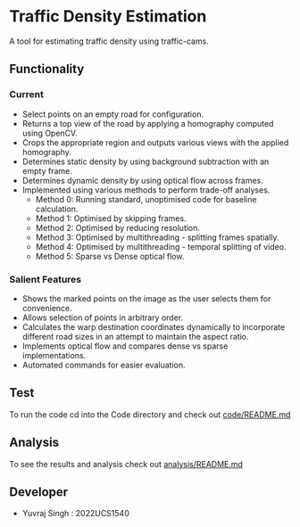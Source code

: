 # Traffic Density Estimation

A tool for estimating traffic density using traffic-cams.

## Functionality

### Current

- Select points on an empty road for configuration.
- Returns a top view of the road by applying a homography computed using OpenCV.
- Crops the appropriate region and outputs various views with the applied homography.
- Determines static density by using background subtraction with an empty frame.
- Determines dynamic density by using optical flow across frames.
- Implemented using various methods to perform trade-off analyses.
  - Method 0: Running standard, unoptimised code for baseline calculation.
  - Method 1: Optimised by skipping frames.
  - Method 2: Optimised by reducing resolution.
  - Method 3: Optimised by multithreading - splitting frames spatially.
  - Method 4: Optimised by multithreading - temporal splitting of video.
  - Method 5: Sparse vs Dense optical flow.

### Salient Features

- Shows the marked points on the image as the user selects them for convenience.
- Allows selection of points in arbitrary order.
- Calculates the warp destination coordinates dynamically to incorporate different road sizes in an attempt to maintain the aspect ratio.
- Implements optical flow and compares dense vs sparse implementations.
- Automated commands for easier evaluation.

## Test

To run the code cd into the Code directory and check out [code/README.md](code/README.md)

## Analysis

To see the results and analysis check out [analysis/README.md](analysis/README.md)

## Developer

- Yuvraj Singh : 2022UCS1540
